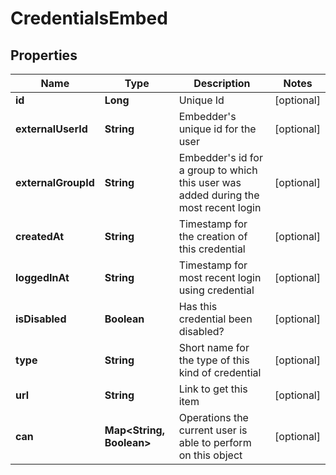 # CredentialsEmbed

## Properties
Name | Type | Description | Notes
------------ | ------------- | ------------- | -------------
**id** | **Long** | Unique Id |  [optional]
**externalUserId** | **String** | Embedder&#x27;s unique id for the user |  [optional]
**externalGroupId** | **String** | Embedder&#x27;s id for a group to which this user was added during the most recent login |  [optional]
**createdAt** | **String** | Timestamp for the creation of this credential |  [optional]
**loggedInAt** | **String** | Timestamp for most recent login using credential |  [optional]
**isDisabled** | **Boolean** | Has this credential been disabled? |  [optional]
**type** | **String** | Short name for the type of this kind of credential |  [optional]
**url** | **String** | Link to get this item |  [optional]
**can** | **Map&lt;String, Boolean&gt;** | Operations the current user is able to perform on this object |  [optional]
